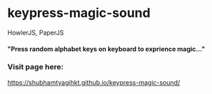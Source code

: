 # keypress-magic-sound
HowlerJS, PaperJS
#### "Press random alphabet keys on keyboard to exprience magic..."

### Visit page here:
https://shubhamtyagihkt.github.io/keypress-magic-sound/
